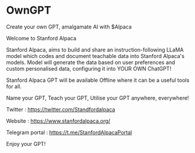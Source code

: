 # OwnGPT
Create your own GPT, amalgamate AI with $Alpaca

Welcome to Stanford Alpaca

Stanford Alpaca, aims to build and share an instruction-following LLaMA model which codes and document teachable data into Stanford Alpaca's models. Model will generate the data based on user preferences and custom personalised data, configuring it into YOUR OWN ChatGPT! 

Stanford Alpaca GPT will be available Offline where it can be a useful tools for all.

Name your GPT, Teach your GPT, Utilise your GPT anywhere, everywhere!


Twitter : https://twitter.com/Standfordalpaca

Website : https://www.stanfordalpaca.org/

Telegram portal : https://t.me/StanfordAlpacaPortal

Enjoy your GPT! 

